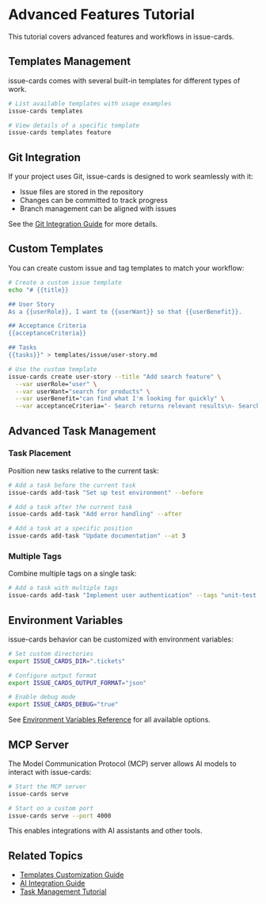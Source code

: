 # Advanced Features Tutorial

This tutorial covers advanced features and workflows in issue-cards.

## Templates Management

issue-cards comes with several built-in templates for different types of work.

```bash
# List available templates with usage examples
issue-cards templates

# View details of a specific template
issue-cards templates feature
```

## Git Integration

If your project uses Git, issue-cards is designed to work seamlessly with it:

- Issue files are stored in the repository
- Changes can be committed to track progress
- Branch management can be aligned with issues

See the [Git Integration Guide](../guides/git-integration.md) for more details.

## Custom Templates

You can create custom issue and tag templates to match your workflow:

```bash
# Create a custom issue template
echo "# {{title}}

## User Story
As a {{userRole}}, I want to {{userWant}} so that {{userBenefit}}.

## Acceptance Criteria
{{acceptanceCriteria}}

## Tasks
{{tasks}}" > templates/issue/user-story.md

# Use the custom template
issue-cards create user-story --title "Add search feature" \
  --var userRole="user" \
  --var userWant="search for products" \
  --var userBenefit="can find what I'm looking for quickly" \
  --var acceptanceCriteria="- Search returns relevant results\n- Search is fast\n- Search handles typos"
```

## Advanced Task Management

### Task Placement

Position new tasks relative to the current task:

```bash
# Add a task before the current task
issue-cards add-task "Set up test environment" --before

# Add a task after the current task
issue-cards add-task "Add error handling" --after

# Add a task at a specific position
issue-cards add-task "Update documentation" --at 3
```

### Multiple Tags

Combine multiple tags on a single task:

```bash
# Add a task with multiple tags
issue-cards add-task "Implement user authentication" --tags "unit-test,e2e-test,update-docs"
```

## Environment Variables

issue-cards behavior can be customized with environment variables:

```bash
# Set custom directories
export ISSUE_CARDS_DIR=".tickets"

# Configure output format
export ISSUE_CARDS_OUTPUT_FORMAT="json"

# Enable debug mode
export ISSUE_CARDS_DEBUG="true"
```

See [Environment Variables Reference](../reference/environment-vars.md) for all available options.

## MCP Server

The Model Communication Protocol (MCP) server allows AI models to interact with issue-cards:

```bash
# Start the MCP server
issue-cards serve

# Start on a custom port
issue-cards serve --port 4000
```

This enables integrations with AI assistants and other tools.

## Related Topics

- [Templates Customization Guide](../guides/templates-customization.md)
- [AI Integration Guide](../guides/ai-integration.md)
- [Task Management Tutorial](task-management.md)
